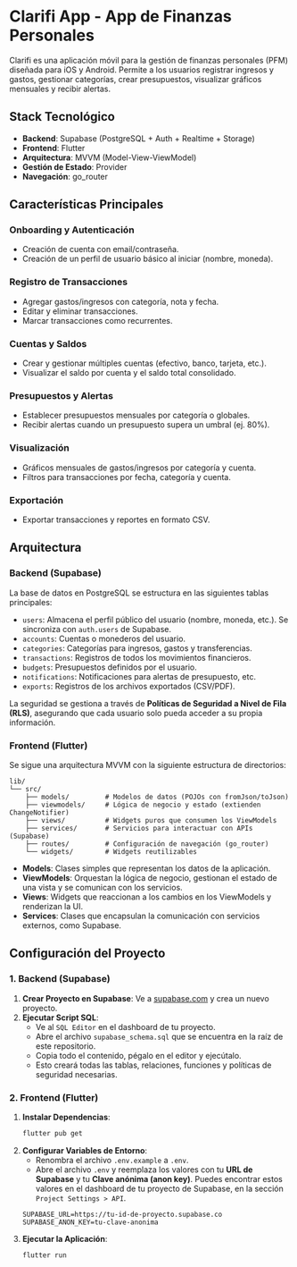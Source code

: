 # Clarifi App - App de Finanzas Personales

Clarifi es una aplicación móvil para la gestión de finanzas personales (PFM) diseñada para iOS y Android. Permite a los usuarios registrar ingresos y gastos, gestionar categorías, crear presupuestos, visualizar gráficos mensuales y recibir alertas.

## Stack Tecnológico

- **Backend**: Supabase (PostgreSQL + Auth + Realtime + Storage)
- **Frontend**: Flutter
- **Arquitectura**: MVVM (Model-View-ViewModel)
- **Gestión de Estado**: Provider
- **Navegación**: go_router

## Características Principales

### Onboarding y Autenticación
- Creación de cuenta con email/contraseña.
- Creación de un perfil de usuario básico al iniciar (nombre, moneda).

### Registro de Transacciones
- Agregar gastos/ingresos con categoría, nota y fecha.
- Editar y eliminar transacciones.
- Marcar transacciones como recurrentes.

### Cuentas y Saldos
- Crear y gestionar múltiples cuentas (efectivo, banco, tarjeta, etc.).
- Visualizar el saldo por cuenta y el saldo total consolidado.

### Presupuestos y Alertas
- Establecer presupuestos mensuales por categoría o globales.
- Recibir alertas cuando un presupuesto supera un umbral (ej. 80%).

### Visualización
- Gráficos mensuales de gastos/ingresos por categoría y cuenta.
- Filtros para transacciones por fecha, categoría y cuenta.

### Exportación
- Exportar transacciones y reportes en formato CSV.

## Arquitectura

### Backend (Supabase)

La base de datos en PostgreSQL se estructura en las siguientes tablas principales:

- `users`: Almacena el perfil público del usuario (nombre, moneda, etc.). Se sincroniza con `auth.users` de Supabase.
- `accounts`: Cuentas o monederos del usuario.
- `categories`: Categorías para ingresos, gastos y transferencias.
- `transactions`: Registros de todos los movimientos financieros.
- `budgets`: Presupuestos definidos por el usuario.
- `notifications`: Notificaciones para alertas de presupuesto, etc.
- `exports`: Registros de los archivos exportados (CSV/PDF).

La seguridad se gestiona a través de **Políticas de Seguridad a Nivel de Fila (RLS)**, asegurando que cada usuario solo pueda acceder a su propia información.

### Frontend (Flutter)

Se sigue una arquitectura MVVM con la siguiente estructura de directorios:

```
lib/
└── src/
    ├── models/         # Modelos de datos (POJOs con fromJson/toJson)
    ├── viewmodels/     # Lógica de negocio y estado (extienden ChangeNotifier)
    ├── views/          # Widgets puros que consumen los ViewModels
    ├── services/       # Servicios para interactuar con APIs (Supabase)
    ├── routes/         # Configuración de navegación (go_router)
    └── widgets/        # Widgets reutilizables
```

- **Models**: Clases simples que representan los datos de la aplicación.
- **ViewModels**: Orquestan la lógica de negocio, gestionan el estado de una vista y se comunican con los servicios.
- **Views**: Widgets que reaccionan a los cambios en los ViewModels y renderizan la UI.
- **Services**: Clases que encapsulan la comunicación con servicios externos, como Supabase.

## Configuración del Proyecto

### 1. Backend (Supabase)

1.  **Crear Proyecto en Supabase**: Ve a [supabase.com](https://supabase.com/) y crea un nuevo proyecto.
2.  **Ejecutar Script SQL**:
    - Ve al `SQL Editor` en el dashboard de tu proyecto.
    - Abre el archivo `supabase_schema.sql` que se encuentra en la raíz de este repositorio.
    - Copia todo el contenido, pégalo en el editor y ejecútalo.
    - Esto creará todas las tablas, relaciones, funciones y políticas de seguridad necesarias.

### 2. Frontend (Flutter)

1.  **Instalar Dependencias**:
    ```sh
    flutter pub get
    ```
2.  **Configurar Variables de Entorno**:
    - Renombra el archivo `.env.example` a `.env`.
    - Abre el archivo `.env` y reemplaza los valores con tu **URL de Supabase** y tu **Clave anónima (anon key)**. Puedes encontrar estos valores en el dashboard de tu proyecto de Supabase, en la sección `Project Settings > API`.
    ```
    SUPABASE_URL=https://tu-id-de-proyecto.supabase.co
    SUPABASE_ANON_KEY=tu-clave-anonima
    ```
3.  **Ejecutar la Aplicación**:
    ```sh
    flutter run
    ```